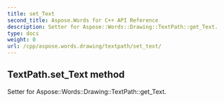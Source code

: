 ```yaml
---
title: set_Text
second_title: Aspose.Words for C++ API Reference
description: Setter for Aspose::Words::Drawing::TextPath::get_Text. 
type: docs
weight: 0
url: /cpp/aspose.words.drawing/textpath/set_text/
---
```

## TextPath.set_Text method


Setter for Aspose::Words::Drawing::TextPath::get_Text. 

